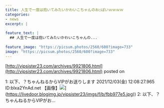 ```yaml
---
title: 人生で一度は抱いてみたいかわいこちゃんのお○ぱいｗｗｗｗ
categories:
- news
excerpt: |
  
feature_text: |
  ## 人生で一度は抱いてみたいかわいこちゃんの...
  
feature_image: "https://picsum.photos/2560/600?image=733"
image: "https://picsum.photos/2560/600?image=733"
---
```


[http://vipsister23.com/archives/9921806.html](http://vipsister23.com/archives/9921806.html)
posted on 

<!--more-->

1: 以下、？ちゃんねるからVIPがお送りします 2021/12/03(金) 12:08:27.965 ID:blxa2YnAd.net 【画像】![](https://livedoor.blogimg.jp/vipsister23/imgs/c/0/c0c720cf.jpg[https://livedoor.blogimg.jp/vipsister23/imgs/f/b/fbb977e5.jpg)](https://livedoor.blogimg.jp/vipsister23/imgs/f/b/fbb977e5.jpg)) 2: 以下、？ちゃんねるからVIPがお...
